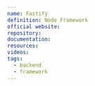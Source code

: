 ```yaml
---
name: Fastify
definition: Node Framework
official website: 
repository: 
documentation: 
resources: 
videos: 
tags:
  - backend
  - framework
---
```

